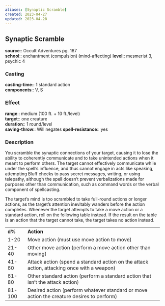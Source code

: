 ```yaml
---
aliases: [Synaptic Scramble]
created: 2023-04-27
updated: 2023-04-28
---
```


## Synaptic Scramble

**source**:: Occult Adventures pg. 187  
**school**:: enchantment (compulsion) (mind-affecting)
**level**:: mesmerist 3, psychic 4

### Casting

**casting-time**:: 1 standard action  
**components**:: V, S

### Effect

**range**:: medium (100 ft. + 10 ft./level)  
**target**:: one creature  
**duration**:: 1 round/level  
**saving-throw**:: Will negates
**spell-resistance**:: yes

### Description

You scramble the synaptic connections of your target, causing it to lose the ability to coherently communicate and to take unintended actions when it meant to perform others. The target cannot effectively communicate while under the spell’s influence, and thus cannot engage in acts like speaking, attempting Bluff checks to pass secret messages, writing, or using telepathy, although the spell doesn’t prevent verbalizations made for purposes other than communication, such as command words or the verbal component of spellcasting.  
  
The target’s mind is too scrambled to take full-round actions or longer actions, as the target’s attention inevitably wanders before the action completes. Whenever the target attempts to take a move action or a standard action, roll on the following table instead. If the result on the table is an action that the target cannot take, the target takes no action instead.  
  

|        |                                                                                            |
|--------|--------------------------------------------------------------------------------------------|
| **d%** | **Action**                                                                                 |
| 1-20   | Move action (must use move action to move)                                                 |
| 21-40  | Other move action (perform a move action other than moving)                                |
| 41-60  | Attack action (spend a standard action on the attack action, attacking once with a weapon) |
| 61-80  | Other standard action (perform a standard action that isn’t the attack action)             |
| 81-100 | Desired action (perform whatever standard or move action the creature desires to perform)  |
